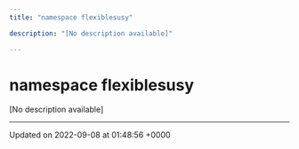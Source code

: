 ```yaml
---
title: "namespace flexiblesusy"

description: "[No description available]"

---
```


# namespace flexiblesusy

[No description available]






-------------------------------

Updated on 2022-09-08 at 01:48:56 +0000